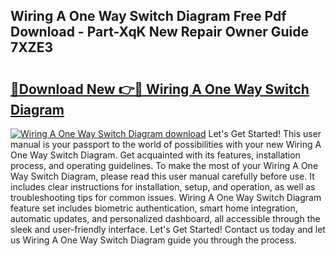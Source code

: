 ## Wiring A One Way Switch Diagram Free Pdf Download - Part-XqK New Repair Owner Guide 7XZE3

# <h2><a href="http://dfqaxt0.blite.top/?on=Wiring+A+One+Way+Switch+Diagram">🔗Download New 👉🔴 Wiring A One Way Switch Diagram</a></h2>

[![Wiring A One Way Switch Diagram download](https://i.imgur.com/lujVjoI.png)](http://dfqaxt0.blite.top/?on=Wiring+A+One+Way+Switch+Diagram)
Let's Get Started! This user manual is your passport to the world of possibilities with your new Wiring A One Way Switch Diagram. Get acquainted with its features, installation process, and operating guidelines. To make the most of your Wiring A One Way Switch Diagram, please read this user manual carefully before use. It includes clear instructions for installation, setup, and operation, as well as troubleshooting tips for common issues. Wiring A One Way Switch Diagram feature set includes biometric authentication, smart home integration, automatic updates, and personalized dashboard, all accessible through the sleek and user-friendly interface. Let's Get Started! Contact us today and let us Wiring A One Way Switch Diagram guide you through the process.
